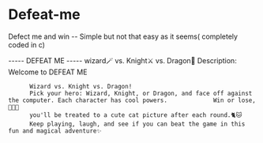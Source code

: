 # Defeat-me
Defect me and win -- Simple but not that easy as it seems( completely coded in c)

-----  DEFEAT ME -----
wizard🪄 vs. Knight⚔️ vs. Dragon🐉
Description:
Welcome to DEFEAT ME 

          Wizard vs. Knight vs. Dragon! 
          Pick your hero: Wizard, Knight, or Dragon, and face off against the computer. Each character has cool powers.             Win or lose,🫵🏻💀 
          you'll be treated to a cute cat picture after each round.🐈🐱
          Keep playing, laugh, and see if you can beat the game in this fun and magical adventure✨
